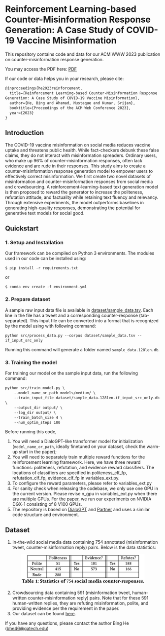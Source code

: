 # Reinforcement Learning-based Counter-Misinformation Response Generation: A Case Study of COVID-19 Vaccine Misinformation
This repository contains code and data for our ACM WWW 2023 publication on counter-misinformation response generation. 

You may access the PDF here: [PDF](https://faculty.cc.gatech.edu/~srijan/pubs/he-www23-misinfocorrect.pdf)

If our code or data helps you in your research, please cite:

```
@inproceedings{he2023reinforcement,
  title={Reinforcement Learning-based Counter-Misinformation Response Generation: A Case Study of COVID-19 Vaccine Misinformation},
  author={He, Bing and Ahamad, Mustaque and Kumar, Srijan},
  booktitle={Proceedings of the ACM Web Conference 2023},
  year={2023}
}
```

## Introduction

The COVID-19 vaccine misinformation on social media reduces vaccine uptake and threatens public health. While fact-checkers debunk these false claims, they do not interact with misinformation spreaders. Ordinary users, who make up 96% of counter-misinformation responses, often lack evidence and are rude in their responses. This study aims to create a counter-misinformation response generation model to empower users to effectively correct misinformation. We first create two novel datasets of misinformation and counter-misinformation responses from social media and crowdsourcing. A reinforcement-learning-based text generation model is then proposed to reward the generator to increase the politeness, refutation attitude, and factuality while retaining text fluency and relevancy. Through extensive experiments, the model outperforms baselines in generating high-quality responses, demonstrating the potential for generative text models for social good.


## Quickstart

### 1. Setup and Installation

Our framework can be compiled on Python 3 environments. The modules used in our code can be installed using:
```
$ pip install -r requirements.txt
```

or 

```
$ conda env create -f environment.yml
```


### 2. Prepare dataset

A sample raw input data file is available in [dataset/sample_data.tsv](dataset/sample_data.tsv). Each line in the file has a tweet and a corresponding counter-response (tab-separated). This input file can be converted into a format that is recognized by the model using with following command:
```
python src/process_data.py --corpus dataset/sample_data.tsv --if_input_src_only
```

Running this command will generate a folder named `sample_data.128len.db`.

### 3. Training the model
For training our model on the sample input data, run the following command:

```
python src/train_model.py \
	--model_name_or_path models/medium/ \
	--train_input_file dataset/sample_data.128len.if_input_src_only.db \
	--output_dir output/ \
	--log_dir output/ \
	--train_batch_size 4 \
	--num_optim_steps 100
```
Before running this code, 
1. You will need a DialoGPT-like transformer model for initialization (`model_name_or_path`, ideally finetuned on your dataset, check the warm-up start in the paper);
2. You will need to separately train multiple reward functions for the reinforcement learning framework. Here, we have three reward functions: politeness, refutation, and evidence reward classifiers. The locations of classifiers are specified in politeness_clf_fp, refutation_clf_fp, evidence_clf_fp in variables_ext.py.
3. To configure the reward parameters, please refer to variables_ext.py
4. For sanity check when releasing the codebase, we only use one GPU in the current version. Please revise n_gpu in variables_ext.py when there are multiple GPUs. For the paper, we run our experiments on NVIDIA DGX-1 consisting of 8 V100 GPUs.
5. The repository is based on [DialoGPT](https://github.com/microsoft/DialoGPT) and [Partner](https://github.com/behavioral-data/PARTNER) and uses a similar code structure and environment.

## Dataset

1. In-the-wild social media data containing 754 annotated (misinformation tweet, counter-misinformation reply) pairs. Below is the data statistics:

<center>
<img src="./asset/social_media.jpg">
</center>

2. Crowdsourcing data containing 591 (misinformation tweet, human-written counter-misinformation reply) pairs. Note that for these 591 human-written replies, they are refuting misinformation, polite, and providing evidence per the requirement in the paper.
3. Our dataset can be found [here](https://www.dropbox.com/sh/5u2mdo53tgh3vrh/AADfYHqhQbt0A2gUciT583E0a?dl=0).

If you have any questions, please contact the author Bing He (bhe46@gatech.edu)
